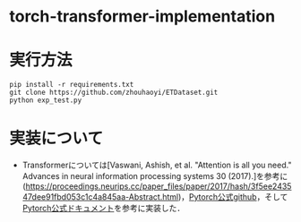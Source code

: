 # torch-transformer-implementation

# 実行方法
```
pip install -r requirements.txt
git clone https://github.com/zhouhaoyi/ETDataset.git
python exp_test.py
```

# 実装について
- Transformerについては[Vaswani, Ashish, et al. "Attention is all you need." Advances in neural information processing systems 30 (2017).]を参考に(https://proceedings.neurips.cc/paper_files/paper/2017/hash/3f5ee243547dee91fbd053c1c4a845aa-Abstract.html)，[Pytorch公式github](https://github.com/pytorch/pytorch)，そして[Pytorch公式ドキュメント](https://pytorch.org/docs/stable/index.html)を参考に実装した．